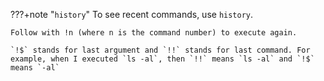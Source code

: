 ???+note "`history`"
    To see recent commands, use `history`.

    Follow with !n (where n is the command number) to execute again. 
    
    `!$` stands for last argument and `!!` stands for last command. For example, when I executed `ls -al`, then `!!` means `ls -al` and `!$` means `-al`

    
